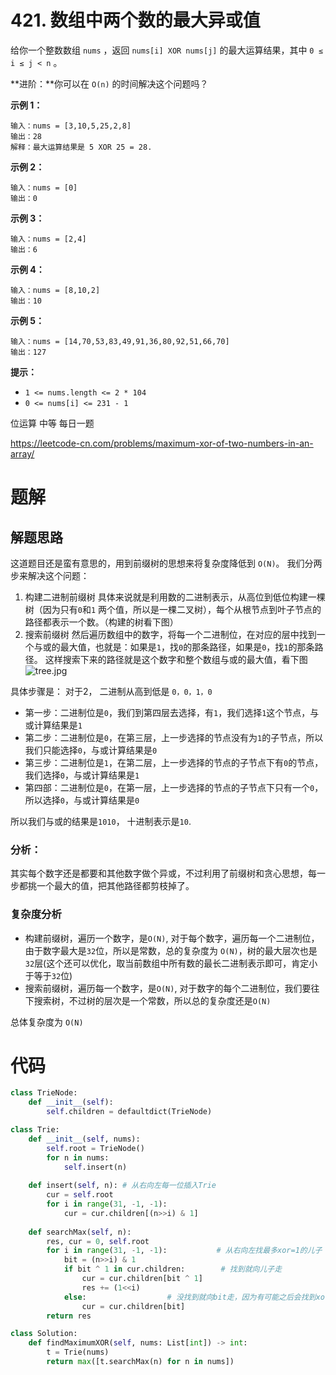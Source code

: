 <!--
 * @Description: 
 * @Autor: Au3C2
 * @Date: 2021-05-16 11:16:01
 * @LastEditors: Au3C2
 * @LastEditTime: 2021-05-16 11:21:42
-->
# 421. 数组中两个数的最大异或值

给你一个整数数组 `nums` ，返回 `nums[i] XOR nums[j]` 的最大运算结果，其中 `0 ≤ i ≤ j < n` 。

**进阶：**你可以在 `O(n)` 的时间解决这个问题吗？

 

**示例 1：**

```
输入：nums = [3,10,5,25,2,8]
输出：28
解释：最大运算结果是 5 XOR 25 = 28.
```

**示例 2：**

```
输入：nums = [0]
输出：0
```

**示例 3：**

```
输入：nums = [2,4]
输出：6
```

**示例 4：**

```
输入：nums = [8,10,2]
输出：10
```

**示例 5：**

```
输入：nums = [14,70,53,83,49,91,36,80,92,51,66,70]
输出：127
```

 

**提示：**

- `1 <= nums.length <= 2 * 104`
- `0 <= nums[i] <= 231 - 1`

位运算 中等 每日一题

https://leetcode-cn.com/problems/maximum-xor-of-two-numbers-in-an-array/

# 题解

## 解题思路

这道题目还是蛮有意思的，用到前缀树的思想来将复杂度降低到 `O(N)`。
我们分两步来解决这个问题：

1. 构建二进制前缀树
   具体来说就是利用数的二进制表示，从高位到低位构建一棵树（因为只有`0`和`1` 两个值，所以是一棵二叉树），每个从根节点到叶子节点的路径都表示一个数。（构建的树看下图）
2. 搜索前缀树
   然后遍历数组中的数字，将每一个二进制位，在对应的层中找到一个与或的最大值，也就是：如果是`1`，找`0`的那条路径，如果是`0`，找`1`的那条路径。
   这样搜索下来的路径就是这个数字和整个数组与或的最大值，看下图
   ![tree.jpg](https://pic.leetcode-cn.com/1621125569-USzfNp-tree.jpg)

具体步骤是：
对于2， 二进制从高到低是 `0，0，1，0`

- 第一步：二进制位是`0`，我们到第四层去选择，有`1`，我们选择`1`这个节点，与或计算结果是`1`
- 第二步：二进制位是`0`，在第三层，上一步选择的节点没有为`1`的子节点，所以我们只能选择`0`，与或计算结果是`0`
- 第三步：二进制位是`1`，在第二层，上一步选择的节点的子节点下有`0`的节点，我们选择`0`，与或计算结果是`1`
- 第四部：二进制位是`0`，在第一层，上一步选择的节点的子节点下只有一个`0`，所以选择`0`，与或计算结果是`0`

所以我们与或的结果是`1010`， 十进制表示是`10`.

### 分析：

其实每个数字还是都要和其他数字做个异或，不过利用了前缀树和贪心思想，每一步都挑一个最大的值，把其他路径都剪枝掉了。

### 复杂度分析

- 构建前缀树，遍历一个数字，是`O(N)`, 对于每个数字，遍历每一个二进制位，由于数字最大是`32`位，所以是常数，总的复杂度为 `O(N)`，树的最大层次也是`32`层(这个还可以优化，取当前数组中所有数的最长二进制表示即可，肯定小于等于`32`位)
- 搜索前缀树，遍历每一个数字，是`O(N)`, 对于数字的每个二进制位，我们要往下搜索树，不过树的层次是一个常数，所以总的复杂度还是`O(N)`

总体复杂度为 `O(N)`

# 代码
```python
class TrieNode:
    def __init__(self):
        self.children = defaultdict(TrieNode)

class Trie:
    def __init__(self, nums):
        self.root = TrieNode()
        for n in nums:
            self.insert(n)
    
    def insert(self, n): # 从右向左每一位插入Trie
        cur = self.root
        for i in range(31, -1, -1):
            cur = cur.children[(n>>i) & 1]
    
    def searchMax(self, n):
        res, cur = 0, self.root
        for i in range(31, -1, -1):           # 从右向左找最多xor=1的儿子
            bit = (n>>i) & 1
            if bit ^ 1 in cur.children:        # 找到就向儿子走
                cur = cur.children[bit ^ 1]
                res += (1<<i)
            else:                  # 没找到就向bit走，因为有可能之后会找到xor=1的儿子
                cur = cur.children[bit]
        return res

class Solution:
    def findMaximumXOR(self, nums: List[int]) -> int:
        t = Trie(nums)
        return max([t.searchMax(n) for n in nums])
```